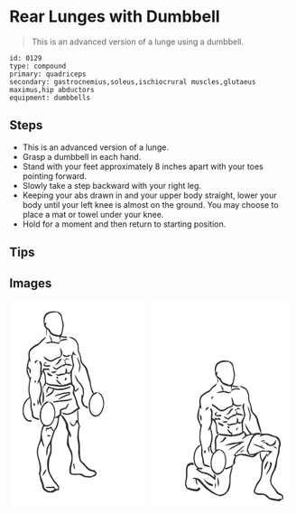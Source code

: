 # Rear Lunges with Dumbbell
> This is an advanced version of a lunge using a dumbbell.

``` 
id: 0129 
type: compound 
primary: quadriceps 
secondary: gastrocnemius,soleus,ischiocrural muscles,glutaeus maximus,hip abductors 
equipment: dumbbells 
``` 

## Steps

 - This is an advanced version of a lunge.
 - Grasp a dumbbell in each hand.
 - Stand with your feet approximately 8 inches apart with your toes pointing forward.
 - Slowly take a step backward with your right leg.
 - Keeping your abs drawn in and your upper body straight, lower your body until your left knee is almost on the ground. You may choose to place a mat or towel under your knee.
 - Hold for a moment and then return to starting position.

## Tips


## Images

<svg width="184pt" height="275pt" viewBox="0 0 184 275" xmlns="http://www.w3.org/2000/svg">
  <g fill="#FFF">
    <path d="M0 0h184v275H0V0m47.44 19.42c-3.13 3.88-2.12 9.03-1.52 13.55-.05 2.21 1.66 3.75 2.84 5.41-.14 3.61.05 7.23.73 10.79.01-3.61.31-7.21.09-10.82 2.71 1.83 3.43 5.17 5.54 7.47 3.32 2.15 7.23 3.26 11.17 3.35.44 1.47.96 2.92 1.53 4.35-.86 1.21-1.44 2.8-2.93 3.37-2.73-.72-5.44-1.48-8.26-1.79.46-3.47-2.01-6.16-3.85-8.79-.05.09-.16.28-.22.37 1.26 2.83 2.3 5.75 3.22 8.71-2.71.53-5.42 1-8.12 1.58 2.55 1.86 5.5.22 8.29.06 3.41-.36 6.57 1.39 9.97 1.22.45-1.03.91-2.05 1.37-3.08 3.29-1.08 6.65-2.01 10.14-2.09-2.64-3.24-6.48-.69-9.52.33.05-1.45.09-2.91.11-4.36 2.74.84 5.58 1.26 8.44 1.32l.06-1.54c-2.5-.14-5-.35-7.46-.81 1.79-4.08 2.19-8.56 2.99-12.89.73-4.19-1.63-8.04-1.93-12.15-.17-4.13-4.04-7.52-8.08-7.62-5.07-.47-11.19-.37-14.6 4.06m-8.89 38.4c-4.1 1.94-8.14 4.23-11.24 7.6-2.63 3.61-2.35 8.27-1.84 12.46-1.64 5.18-2.79 10.59-2.73 16.04-.06 5.28 5.05 9.56 3.51 14.97-1.54 6.66-1.57 13.69.39 20.27-8.17 4.12-10.24 14.59-8.63 22.88.99 5.11 5.19 11.01 11.11 9.55.12-.49.35-1.46.46-1.95-1.81.01-3.87.64-5.42-.63-3.61-2.76-5.42-7.5-5.18-11.98-.33-6.5 2.8-12.93 8.08-16.71 1.44 4.27.34 8.73.81 13.08 1.17 3.85 1.9 7.81 2.1 11.84 2.49 2.88 6.26 3.61 9.79 4.45-.25-.81-.51-1.61-.76-2.41-2.25-.78-4.99-.79-6.79-2.46-.54-4.07-1.43-8.06-2.73-11.96.41-5.39-.23-10.75-1.76-15.93-2.23-8.2-.43-16.64 1.33-24.73-.43.22-1.3.65-1.73.86-1.33-3.81-2.91-7.59-3.29-11.65.59.17 1.78.52 2.37.69-.11 2.21.13 4.44 1.09 6.45.4-1.68 1.08-3.35.99-5.11-.35-2.22-3.24-2.73-3.62-4.89.08-2.71.52-5.41 1.31-8.01l2 2.8c-.25-5-2.45-10.34-.32-15.19 2.71-4.14 7.35-6.37 11.5-8.75 3.1-3.49 6.95-6.36 9.58-10.25-4.54 1.37-7.08 5.62-10.38 8.67m39.93-8.64c3.97 2.25 9.18 3.6 10.9 8.35 2.51 3.88.1 8.8 2.39 12.7 1.57 3.02 2.35 6.37 2.37 9.78.22 5.23 5.8 7.7 7.12 12.52 1.88 5.96 3.73 11.96 5.39 17.99.31 4.63 2.12 8.9 3.28 13.34.43 0 1.29.01 1.72.02-5.21 5.59-7.31 13.64-5.83 21.1.65 3.64 2.18 7.63 5.63 9.44 2.78 1.47 6.27.63 8.43-1.55 4.69-4.58 6.36-11.52 5.83-17.9-.49-4.17-1.87-8.78-5.59-11.18-2.32-1.13-5.62-1.94-7.54.39-2.14-4.2-4.09-8.58-4.37-13.36-.31-5.68-2.97-10.82-3.87-16.39-.7-3.92-3.34-7-6.08-9.71-2.73-2.51-2.57-6.44-3.37-9.77-.44-2.78-1.96-5.2-2.67-7.89-.24-3.77.2-7.86-1.99-11.18-1.97-4.42-6.98-7.18-11.75-6.7M67.02 63.3c.58 3.85 2.3 7.64.73 11.52-3.71.96-7.1 2.61-10.26 4.75-4.81 2.05-8.34-2.56-11.96-4.84.56 3.77 4.39 5.85 7.62 7.11 4.93 1.42 7.99-3.6 12.38-4.52 2.39-.35 3.62-2.42 4.28-4.53 1.74-3.34-.77-6.92-2.79-9.49m15 11.56c.55 4.71 2.61 9.31 1.83 14.12-.76 2.73-2.53 5.02-3.89 7.48-.82-.03-2.48-.09-3.3-.11 0-.81.01-2.43.01-3.24-.66-1.04-1.31-2.08-1.94-3.14-.03 2.55.19 5.26-1.13 7.57-2.81.8-6.04-.18-8.49 1.9-1.3-.46-2.61-.9-3.92-1.32 1.29 1.22 2.48 3.72 4.65 2.72 3.45-1.01 7.28-.96 10.18-3.36l2.88 1.23 1.71-2.35c.19 4.43 1.13 8.79 1.19 13.22-5.97 2.64-12.74 4.67-19.26 3-4.63-.76-9.53-.18-13.62-2.98-.75-5.44-.28-11.19-3.33-16.06 2.62-.92 5.49-.49 8.21-.67-.76-.73-1.55-1.41-2.38-2.04-2.03.34-4.06.85-6.05-.08-.79 1.22-1.29 2.57-1.67 3.97l-.89.49c.03-3.1.45-6.19.24-9.29-.22-2.11-.98-4.87-3.73-4.25.61 2.41 2.38 4.63 1.88 7.23-.49 4.07-.1 8.18-.49 12.26-1.23 3.73-3.59 7.09-3.94 11.11.82-1.15 1.64-2.3 2.45-3.45 2.62 5.9 3.03 12.89.65 18.93-.97 2.69-.29 5.73-1.7 8.29-.18-1.19-.54-3.57-.72-4.75-.99 2.95-.36 6 .69 8.84.4-1.73.85-3.44 1.56-5.06.48 2.29 1.45 4.44 2.73 6.4.76-3.57-1.55-6.91-1.21-10.5.53-3.36 2.15-6.51 2.02-9.96.28-4.81-1.02-9.51-2.86-13.9 1.57-3.56 2.33-7.39 3.66-11.04l.39-.68c3.01 4.53 2.44 9.94 2.81 15.08-1.03 1.64-2.14 3.25-3.01 4.99-.34 7.7-.17 15.42-.41 23.13 3.16-5.32 2.65-11.91 1.1-17.65-.93-2.57.48-5.12 1.04-7.59l2.15.6-.12-2.96c2.56 1.29 5.02 3.17 8.01 3.16 4.35.09 8.59 1.3 12.93 1.26 4.26-.59 8.53-1.53 12.52-3.17 1.12 1.25 2.31 2.42 3.56 3.53.09 2.74-.66 5.38-1.03 8.06 1.65 4.54 4.17 8.81 4.75 13.68.16 2.21 1.34 4.09 2.51 5.91-4.38 1.72-7.16 6.12-11.9 7.1-3.41 1.2-6.81-.56-10.12-1.23 1.49 2.14 4.11 3.6 6.75 3.41 5.33-.23 10.36-2.76 14.08-6.52.06 4.71.41 9.41.5 14.12-.47-.21-1.41-.64-1.88-.86-.75 2.41-.79 6.05-3.68 6.93-2.57-.8-3.79-3.34-5.08-5.46.52 2.5 1.18 5.29 3.51 6.74 3.36.8 5.11-2.86 6.53-5.18.71 1.53 1.72 2.99 1.97 4.68-.06 2.96-1.39 5.76-1.28 8.74.12 3.37-1.13 6.73-.21 10.07 1.13 4.94 1.4 10.04 1.02 15.1-.41 4.42 1.01 8.7 2.04 12.93.93 1.54 2.5 2.55 3.73 3.83 2.8 2.51 4.56 6.05 7.77 8.13 2.92 2.3 7.67 1.23 9.5 5-1.88 1.06-3.64 2.34-5.62 3.2-2.67.14-5.33-.45-8.01-.34-2.68-1.7-5.55-3.53-8.89-3.06-3.23-.27-7.18 1.42-9.87-1-.87-4.93.7-9.94 1.67-14.76.21-6.01.88-12.7-2.93-17.82-2.3-5.96-2.82-12.75-1.41-19.02.35 1.54.72 3.07 1.11 4.61 3.33-3.1-.21-6.78-1.38-9.97-1.61-3.05-.37-6.78-2.19-9.73-2.33-3.79-3.95-8.4-8.18-10.52.11-1.92.18-3.84.25-5.76 2.02-.92 4.12-1.72 6.36-1.95 1.93-2.41 3.29-5.25 3.75-8.32-1.76 1.98-3.19 4.21-4.5 6.5-2.43.59-5.03 1.02-7.13 2.46-1.46 2.27.56 6.15-2.23 7.75-1.52 1.13-3.27 1.89-4.91 2.83 1.36-6.55.8-14.33-4.18-19.29-2.52-1.64-6.22-2.63-8.77-.52-5.22 4.27-7.23 11.34-7.41 17.85.59 4.27 1.33 9.23 4.97 12.05-3.38 5.69-3.31 12.46-4.13 18.82-1.75 5.23-3.93 10.43-4.53 15.97-.01 6.24 2.46 12.11 3.51 18.19.53 4.04.29 8.2-.7 12.15.65 2.26 1.47 4.51 1.57 6.89.16 3.13 2.41 5.67 2.75 8.78-.09 6.31 7.09 9.61 12.61 8.98 3.1.07 5.07-2.82 8.09-3.03 2.52-.19 2.13-3.06 1.75-4.83-1.3-2.25-2.7-4.49-4.61-6.29-2.72-2.54-3.99-6.13-5.98-9.19-3.79-6.17-3.03-13.8-2.19-20.67.34-3.45 2.45-6.42 2.87-9.85.29-4.38-.17-8.78.07-13.16.48-4.45 2.4-8.55 3.64-12.81.66-2.79 2.87-4.8 3.94-7.41 1.7-4.18 2.14-8.72 2.39-13.18.84-.78 1.69-1.56 2.53-2.34 1.93 5.09 6.83 9.07 6.47 14.88-.42 3.82 3.68 6.61 2.56 10.41-1.05 4.48-.93 9.09-1.38 13.63 1.91 5 5.26 9.5 5.93 14.93 1.57 8.04-4.55 15.62-1.97 23.63 2.8 2.32 6.58 2.38 9.96 1.63 4.45-1.27 7.55 3.43 11.82 3.36 2.8.11 5.78 1.03 8.38-.46 1.85-.97 4.55-1.23 5.32-3.48 1.56-2.28-1.5-3.95-2.63-5.65-5.45.31-9.32-3.7-12.44-7.61-1.66-2.39-5.23-3.35-5.71-6.47-2.41-9.17.31-18.93-2.59-28.03.08-4.68-.5-9.52 1.08-14.03 1.3-3.47-1.9-6.44-1.57-9.88.22-4.69-.19-9.37-.9-14 1.04-.49 2.09-.99 3.13-1.5-1.02-2.25-2.82-4.16-3.22-6.67-.86-6.13-4.93-11.39-4.89-17.71.59.74 1.18 1.5 1.76 2.26 1.73-1.71 4.11-3.05 4.74-5.58-1.96.84-3.68 2.13-4.95 3.86-.48-1.99-.57-4.04-.82-6.06-1.07-1.19-2.68-2.15-2.85-3.89-.97-4.54-.88-9.22-.75-13.85.05-3.47 2.55-6.32 2.86-9.74-.57-4.86-2.61-9.58-1.62-14.54 1.58.44 3.17.88 4.78 1.23-1-1.21-2.12-2.31-3.26-3.39-.19-.67-.58-2.03-.77-2.7-1 2.37-1.95 4.77-3.02 7.12m-11.25-2.68c.58 5.39 8.79 4.24 11.02.62-2.13.25-4.19.84-6.21 1.53-1.59-.74-3.18-1.5-4.81-2.15m19.03 3.19c.28 3.74 2.15 7.05 3.03 10.64.28 3.52-.86 7-.41 10.54 1.24-2.92 2.07-6.1 1.93-9.28-.64-4.23-2.36-8.25-4.55-11.9m-16.25 5c-.5-.26-1.5-.79-1.99-1.05.71.82 1.44 1.63 2.19 2.43.01 1.24.05 2.5-.08 3.74-3.05.65-5.75 2.09-8.34 3.77-1.06.62-1.95 1.85-3.3 1.76-1.66-.67-3.16-1.67-4.76-2.46.75 2.97 3.53 3.77 6.15 4.26 2-1.96 4.56-3.11 6.86-4.66.67-.05 2-.13 2.67-.17.38-.4 1.15-1.18 1.53-1.58 3.05.47 6.11.93 9.16 1.35-2.01-2.54-5.21-2.99-8.26-2.72-.42-1.45-.88-2.88-1.36-4.31.54-.52 1.6-1.57 2.13-2.09 1.3.45 2.62.87 3.94 1.25-1.15-.86-2.18-1.96-3.56-2.44-1.73-.11-2.19 1.79-2.98 2.92m-10.12 3.51c-1.15.85-1.97 2.03-2.64 3.28 1.68-.93 3.29-1.99 4.87-3.09 1.05-2.15 2.77-3.85 4.19-5.74-3.5-.63-4.68 3.38-6.42 5.55m-29.71-2.59c.01 1.16.02 2.31.02 3.47 1.58-1.6 3.22-3.15 4.72-4.83-1.59.4-3.17.88-4.74 1.36m11.54 5.98c2.82 1.91 6.09 1.99 9.24.87-1.72-3.75-7.62 1.52-8.04-3.6.68-.17 2.05-.49 2.73-.65l-1.39-1.55c-1.47 1.3-2.53 2.91-2.54 4.93m13.83 8.05c-.92-.05-2.76-.15-3.68-.19 1.47 3.39 6.5 2.75 7.04-.93-1.13.36-2.24.73-3.36 1.12m-8.63 1.12c-1.38 3.51 4.51 5.97 7.25 4.24-2.44-1.37-4.78-2.92-7.25-4.24m36.01 2.39c.75 2.99 1.7 5.96 3.11 8.7 2.21 2.82 4.93 5.31 6.52 8.58 1.37 3.31 1.81 6.99 1.22 10.52-.4-.06-1.2-.18-1.59-.24.05 3.68-1.05 7.52.81 10.97.53 2.71 2.25 4.67 4.98 5.31.5.72 1.01 1.43 1.52 2.15.48-.95.97-1.91 1.46-2.86-1.47-.63-3.03-1.1-4.43-1.89-1.1-2.27-2.38-4.56-2.83-7.06.35-3.74 2.36-7.2 1.86-11.03.09-4.79-2.36-9.1-5.6-12.45-3.27-2.92-4.15-7.46-7.03-10.7m-23.92 3.11c-.76 1.18.93 3.14 2.18 2.47.63-1.15-.91-3.32-2.18-2.47m13.03 1.4c-1.57.09-3.13 2.93-1.48 3.8 1.22-.29 3.2-3.17 1.48-3.8m-13.56 1.51c.52 3.71 3.33 7.72 7.49 7.4-2.58-2.38-5-4.93-7.49-7.4m-28.49 2.25c-.79.87.12 3.07 1.41 2.51.89-.88-.15-2.99-1.41-2.51M66.01 118c-5.07.46-9.74-1.74-14.51-3.06-1.34 2.92-3.69 6.29-1.74 9.48.45-2.71 1.33-5.31 2.82-7.63 1.83.66 3.67 1.32 5.49 2.03-1.69 5.06-7.21 6.32-10.36 10.05 4.96-1.26 10.61-4.14 11.67-9.67 7.06 1.83 14.51.3 21.08-2.55.19-.59.58-1.76.78-2.35-4.77 2.18-9.93 3.87-15.23 3.7m1.99 6.23c-3.01.82-6.36 1.41-8.36 4.07 6.82-1.39 13.39-4.35 20.46-4.28l-.05.37c-5.53 2.14-11.94 3.85-15.81 8.64 5.4-2.57 10.83-5.07 16.37-7.34.06-1.18.11-2.37.17-3.55-4.3.44-8.59 1.03-12.78 2.09m-9.79 10.44c-.03.34-.08 1.04-.1 1.38 4.38.31 8.62-1.1 12.99-1.07 4.46-.5 9.7-.26 12.84-4.07-8.39 2.36-17.14 2.63-25.73 3.76m-23.96 4.25c-.34-.46-1.02-1.39-1.36-1.85-3.39.77.81 6.08 1.36 1.85m-23.02 30.35c.61.48.61.48 0 0m73.88 47.97c-.47 2.99-.15 6.08 2.24 8.18-.5-2.64-1.24-5.27-1.04-7.98l-1.2-.2z"/>
    <path d="M50.97 19.11c3.74-2.7 8.52-2.71 12.92-2.46 1.88 1.9 4.44 3.58 4.85 6.45.8 4.94 2.7 9.92 1.32 14.96-.78 3.26-.41 8.93-5.03 8.95-4.04-.92-9.24-1.79-10.83-6.24-.93-2.98-4.41-3.52-6.15-5.84.28-1.69.83-3.31 1.25-4.96l-2.47.88c-.28-4.18.3-9.26 4.14-11.74zM110.24 128.39c1.59-2.58 4.53-3.71 7.03-5.19 9.4 5.67 9.18 19.82 2.48 27.48-1.88 2.43-5.46 3.33-8.16 1.75-2.61-1.64-3.62-4.8-4.36-7.62-.81-5.57-.35-11.7 3.01-16.42zM45.2 141.1c1.66-2.66 4.62-3.98 7.2-5.56 7.96 4.74 8.77 15.47 5.68 23.38-1.4 3.82-4.57 7.98-9.12 7.49-4.07-.69-5.96-4.96-6.74-8.56-.75-5.68-.38-11.9 2.98-16.75z"/>
    <path d="M60.22 156.63c1.44.08 2.89.14 4.34.15-.6 6.03-2.18 12-5.73 17-1.24-1.85-2.29-3.82-3.23-5.84-.88.65-1.75 1.3-2.62 1.96l-4.26.09c-.16 1.87-.3 3.73-.21 5.61.48-1.15.95-2.29 1.39-3.45 1.98-.44 3.95-.91 5.9-1.45.2.7.6 2.1.8 2.81.47.16 1.4.5 1.86.67-2.28 6.36-3.55 13.17-7.15 18.97-2.6 4.32-2.74 9.52-2.12 14.39 1.41-2.28 1.5-4.99 1.67-7.58.18-2.94 1.77-5.51 2.97-8.12.36 4.65 1.04 9.62-1.14 13.97-3.06 6.02-3.24 13.15-1.93 19.67 1.14 5.72 4.64 10.47 7.46 15.45 2.45 3.03 5.34 5.79 6.97 9.4-1.86 1.92-4.23.79-5.26-1.27-.87-2.04-3.27-.97-4.91-1-2.53.44-5.44-.53-7.55 1.34 3.48.72 7.03.85 10.54.28.54.38 1.61 1.16 2.14 1.54-2.06 1.34-4.31 3.45-6.99 2.61-2.83-.5-5.18-2.25-6.93-4.45-.29-6.15-3.86-11.47-5.04-17.43.21-2.65 1.08-5.24.94-7.92.18-7.93-4.52-15.07-4.13-23.02.23-4.96 2.08-9.71 4.37-14.06 1.32 2.92 1.53 6.65 4.25 8.74-1.23-5.57-3.26-11.01-3.61-16.74.18-3.37 1.24-6.64 2.47-9.76 1.33-2.28 4.37-.44 6.44-1.16 4.73-1.78 7.1-6.81 8.3-11.4m-9.7 22.66c-1.2 3.17 3.18 2.16 4.81 1.47-1.55-.65-3.14-1.25-4.81-1.47m-6.76 54.77c2.93-2.15 4.27-5.59 5.65-8.81-3.5 1.44-4.68 5.49-5.65 8.81z"/>
  </g>
  <g fill="#333">
    <path d="M47.44 19.42c3.41-4.43 9.53-4.53 14.6-4.06 4.04.1 7.91 3.49 8.08 7.62.3 4.11 2.66 7.96 1.93 12.15-.8 4.33-1.2 8.81-2.99 12.89 2.46.46 4.96.67 7.46.81l-.06 1.54c-2.86-.06-5.7-.48-8.44-1.32-.02 1.45-.06 2.91-.11 4.36 3.04-1.02 6.88-3.57 9.52-.33-3.49.08-6.85 1.01-10.14 2.09-.46 1.03-.92 2.05-1.37 3.08-3.4.17-6.56-1.58-9.97-1.22-2.79.16-5.74 1.8-8.29-.06 2.7-.58 5.41-1.05 8.12-1.58-.92-2.96-1.96-5.88-3.22-8.71.06-.09.17-.28.22-.37 1.84 2.63 4.31 5.32 3.85 8.79 2.82.31 5.53 1.07 8.26 1.79 1.49-.57 2.07-2.16 2.93-3.37-.57-1.43-1.09-2.88-1.53-4.35-3.94-.09-7.85-1.2-11.17-3.35-2.11-2.3-2.83-5.64-5.54-7.47.22 3.61-.08 7.21-.09 10.82-.68-3.56-.87-7.18-.73-10.79-1.18-1.66-2.89-3.2-2.84-5.41-.6-4.52-1.61-9.67 1.52-13.55m3.53-.31c-3.84 2.48-4.42 7.56-4.14 11.74l2.47-.88c-.42 1.65-.97 3.27-1.25 4.96 1.74 2.32 5.22 2.86 6.15 5.84 1.59 4.45 6.79 5.32 10.83 6.24 4.62-.02 4.25-5.69 5.03-8.95 1.38-5.04-.52-10.02-1.32-14.96-.41-2.87-2.97-4.55-4.85-6.45-4.4-.25-9.18-.24-12.92 2.46z"/>
    <path d="M38.55 57.82c3.3-3.05 5.84-7.3 10.38-8.67-2.63 3.89-6.48 6.76-9.58 10.25-4.15 2.38-8.79 4.61-11.5 8.75-2.13 4.85.07 10.19.32 15.19l-2-2.8c-.79 2.6-1.23 5.3-1.31 8.01.38 2.16 3.27 2.67 3.62 4.89.09 1.76-.59 3.43-.99 5.11-.96-2.01-1.2-4.24-1.09-6.45-.59-.17-1.78-.52-2.37-.69.38 4.06 1.96 7.84 3.29 11.65.43-.21 1.3-.64 1.73-.86-1.76 8.09-3.56 16.53-1.33 24.73 1.53 5.18 2.17 10.54 1.76 15.93 1.3 3.9 2.19 7.89 2.73 11.96 1.8 1.67 4.54 1.68 6.79 2.46.25.8.51 1.6.76 2.41-3.53-.84-7.3-1.57-9.79-4.45-.2-4.03-.93-7.99-2.1-11.84-.47-4.35.63-8.81-.81-13.08-5.28 3.78-8.41 10.21-8.08 16.71-.24 4.48 1.57 9.22 5.18 11.98 1.55 1.27 3.61.64 5.42.63-.11.49-.34 1.46-.46 1.95-5.92 1.46-10.12-4.44-11.11-9.55-1.61-8.29.46-18.76 8.63-22.88-1.96-6.58-1.93-13.61-.39-20.27 1.54-5.41-3.57-9.69-3.51-14.97-.06-5.45 1.09-10.86 2.73-16.04-.51-4.19-.79-8.85 1.84-12.46 3.1-3.37 7.14-5.66 11.24-7.6zM78.48 49.18c4.77-.48 9.78 2.28 11.75 6.7 2.19 3.32 1.75 7.41 1.99 11.18.71 2.69 2.23 5.11 2.67 7.89.8 3.33.64 7.26 3.37 9.77 2.74 2.71 5.38 5.79 6.08 9.71.9 5.57 3.56 10.71 3.87 16.39.28 4.78 2.23 9.16 4.37 13.36 1.92-2.33 5.22-1.52 7.54-.39 3.72 2.4 5.1 7.01 5.59 11.18.53 6.38-1.14 13.32-5.83 17.9-2.16 2.18-5.65 3.02-8.43 1.55-3.45-1.81-4.98-5.8-5.63-9.44-1.48-7.46.62-15.51 5.83-21.1-.43-.01-1.29-.02-1.72-.02-1.16-4.44-2.97-8.71-3.28-13.34-1.66-6.03-3.51-12.03-5.39-17.99-1.32-4.82-6.9-7.29-7.12-12.52-.02-3.41-.8-6.76-2.37-9.78-2.29-3.9.12-8.82-2.39-12.7-1.72-4.75-6.93-6.1-10.9-8.35m31.76 79.21c-3.36 4.72-3.82 10.85-3.01 16.42.74 2.82 1.75 5.98 4.36 7.62 2.7 1.58 6.28.68 8.16-1.75 6.7-7.66 6.92-21.81-2.48-27.48-2.5 1.48-5.44 2.61-7.03 5.19z"/>
    <path d="M67.02 63.3c2.02 2.57 4.53 6.15 2.79 9.49-.66 2.11-1.89 4.18-4.28 4.53-4.39.92-7.45 5.94-12.38 4.52-3.23-1.26-7.06-3.34-7.62-7.11 3.62 2.28 7.15 6.89 11.96 4.84 3.16-2.14 6.55-3.79 10.26-4.75 1.57-3.88-.15-7.67-.73-11.52z"/>
    <path d="M82.02 74.86c1.07-2.35 2.02-4.75 3.02-7.12.19.67.58 2.03.77 2.7 1.14 1.08 2.26 2.18 3.26 3.39-1.61-.35-3.2-.79-4.78-1.23-.99 4.96 1.05 9.68 1.62 14.54-.31 3.42-2.81 6.27-2.86 9.74-.13 4.63-.22 9.31.75 13.85.17 1.74 1.78 2.7 2.85 3.89.25 2.02.34 4.07.82 6.06 1.27-1.73 2.99-3.02 4.95-3.86-.63 2.53-3.01 3.87-4.74 5.58-.58-.76-1.17-1.52-1.76-2.26-.04 6.32 4.03 11.58 4.89 17.71.4 2.51 2.2 4.42 3.22 6.67-1.04.51-2.09 1.01-3.13 1.5.71 4.63 1.12 9.31.9 14-.33 3.44 2.87 6.41 1.57 9.88-1.58 4.51-1 9.35-1.08 14.03 2.9 9.1.18 18.86 2.59 28.03.48 3.12 4.05 4.08 5.71 6.47 3.12 3.91 6.99 7.92 12.44 7.61 1.13 1.7 4.19 3.37 2.63 5.65-.77 2.25-3.47 2.51-5.32 3.48-2.6 1.49-5.58.57-8.38.46-4.27.07-7.37-4.63-11.82-3.36-3.38.75-7.16.69-9.96-1.63-2.58-8.01 3.54-15.59 1.97-23.63-.67-5.43-4.02-9.93-5.93-14.93.45-4.54.33-9.15 1.38-13.63 1.12-3.8-2.98-6.59-2.56-10.41.36-5.81-4.54-9.79-6.47-14.88-.84.78-1.69 1.56-2.53 2.34-.25 4.46-.69 9-2.39 13.18-1.07 2.61-3.28 4.62-3.94 7.41-1.24 4.26-3.16 8.36-3.64 12.81-.24 4.38.22 8.78-.07 13.16-.42 3.43-2.53 6.4-2.87 9.85-.84 6.87-1.6 14.5 2.19 20.67 1.99 3.06 3.26 6.65 5.98 9.19 1.91 1.8 3.31 4.04 4.61 6.29.38 1.77.77 4.64-1.75 4.83-3.02.21-4.99 3.1-8.09 3.03-5.52.63-12.7-2.67-12.61-8.98-.34-3.11-2.59-5.65-2.75-8.78-.1-2.38-.92-4.63-1.57-6.89.99-3.95 1.23-8.11.7-12.15-1.05-6.08-3.52-11.95-3.51-18.19.6-5.54 2.78-10.74 4.53-15.97.82-6.36.75-13.13 4.13-18.82-3.64-2.82-4.38-7.78-4.97-12.05.18-6.51 2.19-13.58 7.41-17.85 2.55-2.11 6.25-1.12 8.77.52 4.98 4.96 5.54 12.74 4.18 19.29 1.64-.94 3.39-1.7 4.91-2.83 2.79-1.6.77-5.48 2.23-7.75 2.1-1.44 4.7-1.87 7.13-2.46 1.31-2.29 2.74-4.52 4.5-6.5-.46 3.07-1.82 5.91-3.75 8.32-2.24.23-4.34 1.03-6.36 1.95-.07 1.92-.14 3.84-.25 5.76 4.23 2.12 5.85 6.73 8.18 10.52 1.82 2.95.58 6.68 2.19 9.73 1.17 3.19 4.71 6.87 1.38 9.97-.39-1.54-.76-3.07-1.11-4.61-1.41 6.27-.89 13.06 1.41 19.02 3.81 5.12 3.14 11.81 2.93 17.82-.97 4.82-2.54 9.83-1.67 14.76 2.69 2.42 6.64.73 9.87 1 3.34-.47 6.21 1.36 8.89 3.06 2.68-.11 5.34.48 8.01.34 1.98-.86 3.74-2.14 5.62-3.2-1.83-3.77-6.58-2.7-9.5-5-3.21-2.08-4.97-5.62-7.77-8.13-1.23-1.28-2.8-2.29-3.73-3.83-1.03-4.23-2.45-8.51-2.04-12.93.38-5.06.11-10.16-1.02-15.1-.92-3.34.33-6.7.21-10.07-.11-2.98 1.22-5.78 1.28-8.74-.25-1.69-1.26-3.15-1.97-4.68-1.42 2.32-3.17 5.98-6.53 5.18-2.33-1.45-2.99-4.24-3.51-6.74 1.29 2.12 2.51 4.66 5.08 5.46 2.89-.88 2.93-4.52 3.68-6.93.47.22 1.41.65 1.88.86-.09-4.71-.44-9.41-.5-14.12-3.72 3.76-8.75 6.29-14.08 6.52-2.64.19-5.26-1.27-6.75-3.41 3.31.67 6.71 2.43 10.12 1.23 4.74-.98 7.52-5.38 11.9-7.1-1.17-1.82-2.35-3.7-2.51-5.91-.58-4.87-3.1-9.14-4.75-13.68.37-2.68 1.12-5.32 1.03-8.06a43.913 43.913 0 0 1-3.56-3.53c-3.99 1.64-8.26 2.58-12.52 3.17-4.34.04-8.58-1.17-12.93-1.26-2.99.01-5.45-1.87-8.01-3.16l.12 2.96-2.15-.6c-.56 2.47-1.97 5.02-1.04 7.59 1.55 5.74 2.06 12.33-1.1 17.65.24-7.71.07-15.43.41-23.13.87-1.74 1.98-3.35 3.01-4.99-.37-5.14.2-10.55-2.81-15.08l-.39.68c-1.33 3.65-2.09 7.48-3.66 11.04 1.84 4.39 3.14 9.09 2.86 13.9.13 3.45-1.49 6.6-2.02 9.96-.34 3.59 1.97 6.93 1.21 10.5-1.28-1.96-2.25-4.11-2.73-6.4-.71 1.62-1.16 3.33-1.56 5.06-1.05-2.84-1.68-5.89-.69-8.84.18 1.18.54 3.56.72 4.75 1.41-2.56.73-5.6 1.7-8.29 2.38-6.04 1.97-13.03-.65-18.93-.81 1.15-1.63 2.3-2.45 3.45.35-4.02 2.71-7.38 3.94-11.11.39-4.08 0-8.19.49-12.26.5-2.6-1.27-4.82-1.88-7.23 2.75-.62 3.51 2.14 3.73 4.25.21 3.1-.21 6.19-.24 9.29l.89-.49c.38-1.4.88-2.75 1.67-3.97 1.99.93 4.02.42 6.05.08.83.63 1.62 1.31 2.38 2.04-2.72.18-5.59-.25-8.21.67 3.05 4.87 2.58 10.62 3.33 16.06 4.09 2.8 8.99 2.22 13.62 2.98 6.52 1.67 13.29-.36 19.26-3-.06-4.43-1-8.79-1.19-13.22l-1.71 2.35-2.88-1.23c-2.9 2.4-6.73 2.35-10.18 3.36-2.17 1-3.36-1.5-4.65-2.72 1.31.42 2.62.86 3.92 1.32 2.45-2.08 5.68-1.1 8.49-1.9 1.32-2.31 1.1-5.02 1.13-7.57.63 1.06 1.28 2.1 1.94 3.14 0 .81-.01 2.43-.01 3.24.82.02 2.48.08 3.3.11 1.36-2.46 3.13-4.75 3.89-7.48.78-4.81-1.28-9.41-1.83-14.12M45.2 141.1c-3.36 4.85-3.73 11.07-2.98 16.75.78 3.6 2.67 7.87 6.74 8.56 4.55.49 7.72-3.67 9.12-7.49 3.09-7.91 2.28-18.64-5.68-23.38-2.58 1.58-5.54 2.9-7.2 5.56m15.02 15.53c-1.2 4.59-3.57 9.62-8.3 11.4-2.07.72-5.11-1.12-6.44 1.16-1.23 3.12-2.29 6.39-2.47 9.76.35 5.73 2.38 11.17 3.61 16.74-2.72-2.09-2.93-5.82-4.25-8.74-2.29 4.35-4.14 9.1-4.37 14.06-.39 7.95 4.31 15.09 4.13 23.02.14 2.68-.73 5.27-.94 7.92 1.18 5.96 4.75 11.28 5.04 17.43 1.75 2.2 4.1 3.95 6.93 4.45 2.68.84 4.93-1.27 6.99-2.61-.53-.38-1.6-1.16-2.14-1.54-3.51.57-7.06.44-10.54-.28 2.11-1.87 5.02-.9 7.55-1.34 1.64.03 4.04-1.04 4.91 1 1.03 2.06 3.4 3.19 5.26 1.27-1.63-3.61-4.52-6.37-6.97-9.4-2.82-4.98-6.32-9.73-7.46-15.45-1.31-6.52-1.13-13.65 1.93-19.67 2.18-4.35 1.5-9.32 1.14-13.97-1.2 2.61-2.79 5.18-2.97 8.12-.17 2.59-.26 5.3-1.67 7.58-.62-4.87-.48-10.07 2.12-14.39 3.6-5.8 4.87-12.61 7.15-18.97-.46-.17-1.39-.51-1.86-.67-.2-.71-.6-2.11-.8-2.81-1.95.54-3.92 1.01-5.9 1.45-.44 1.16-.91 2.3-1.39 3.45-.09-1.88.05-3.74.21-5.61l4.26-.09c.87-.66 1.74-1.31 2.62-1.96.94 2.02 1.99 3.99 3.23 5.84 3.55-5 5.13-10.97 5.73-17-1.45-.01-2.9-.07-4.34-.15z"/>
    <path d="M70.77 72.18c1.63.65 3.22 1.41 4.81 2.15 2.02-.69 4.08-1.28 6.21-1.53-2.23 3.62-10.44 4.77-11.02-.62zM89.8 75.37c2.19 3.65 3.91 7.67 4.55 11.9.14 3.18-.69 6.36-1.93 9.28-.45-3.54.69-7.02.41-10.54-.88-3.59-2.75-6.9-3.03-10.64zM73.55 80.37c.79-1.13 1.25-3.03 2.98-2.92 1.38.48 2.41 1.58 3.56 2.44-1.32-.38-2.64-.8-3.94-1.25-.53.52-1.59 1.57-2.13 2.09.48 1.43.94 2.86 1.36 4.31 3.05-.27 6.25.18 8.26 2.72-3.05-.42-6.11-.88-9.16-1.35-.38.4-1.15 1.18-1.53 1.58-.67.04-2 .12-2.67.17-2.3 1.55-4.86 2.7-6.86 4.66-2.62-.49-5.4-1.29-6.15-4.26 1.6.79 3.1 1.79 4.76 2.46 1.35.09 2.24-1.14 3.3-1.76 2.59-1.68 5.29-3.12 8.34-3.77.13-1.24.09-2.5.08-3.74-.75-.8-1.48-1.61-2.19-2.43.49.26 1.49.79 1.99 1.05z"/>
    <path d="M63.43 83.88c1.74-2.17 2.92-6.18 6.42-5.55-1.42 1.89-3.14 3.59-4.19 5.74-1.58 1.1-3.19 2.16-4.87 3.09.67-1.25 1.49-2.43 2.64-3.28zM33.72 81.29c1.57-.48 3.15-.96 4.74-1.36-1.5 1.68-3.14 3.23-4.72 4.83 0-1.16-.01-2.31-.02-3.47zM45.26 87.27c.01-2.02 1.07-3.63 2.54-4.93l1.39 1.55c-.68.16-2.05.48-2.73.65.42 5.12 6.32-.15 8.04 3.6-3.15 1.12-6.42 1.04-9.24-.87zM59.09 95.32c1.12-.39 2.23-.76 3.36-1.12-.54 3.68-5.57 4.32-7.04.93.92.04 2.76.14 3.68.19zM50.46 96.44c2.47 1.32 4.81 2.87 7.25 4.24-2.74 1.73-8.63-.73-7.25-4.24zM86.47 98.83c2.88 3.24 3.76 7.78 7.03 10.7 3.24 3.35 5.69 7.66 5.6 12.45.5 3.83-1.51 7.29-1.86 11.03.45 2.5 1.73 4.79 2.83 7.06 1.4.79 2.96 1.26 4.43 1.89-.49.95-.98 1.91-1.46 2.86-.51-.72-1.02-1.43-1.52-2.15-2.73-.64-4.45-2.6-4.98-5.31-1.86-3.45-.76-7.29-.81-10.97.39.06 1.19.18 1.59.24.59-3.53.15-7.21-1.22-10.52-1.59-3.27-4.31-5.76-6.52-8.58-1.41-2.74-2.36-5.71-3.11-8.7zM62.55 101.94c1.27-.85 2.81 1.32 2.18 2.47-1.25.67-2.94-1.29-2.18-2.47zM75.58 103.34c1.72.63-.26 3.51-1.48 3.8-1.65-.87-.09-3.71 1.48-3.8zM62.02 104.85c2.49 2.47 4.91 5.02 7.49 7.4-4.16.32-6.97-3.69-7.49-7.4zM33.53 107.1c1.26-.48 2.3 1.63 1.41 2.51-1.29.56-2.2-1.64-1.41-2.51zM66.01 118c5.3.17 10.46-1.52 15.23-3.7-.2.59-.59 1.76-.78 2.35-6.57 2.85-14.02 4.38-21.08 2.55-1.06 5.53-6.71 8.41-11.67 9.67 3.15-3.73 8.67-4.99 10.36-10.05-1.82-.71-3.66-1.37-5.49-2.03-1.49 2.32-2.37 4.92-2.82 7.63-1.95-3.19.4-6.56 1.74-9.48 4.77 1.32 9.44 3.52 14.51 3.06zM68 124.23c4.19-1.06 8.48-1.65 12.78-2.09-.06 1.18-.11 2.37-.17 3.55-5.54 2.27-10.97 4.77-16.37 7.34 3.87-4.79 10.28-6.5 15.81-8.64l.05-.37c-7.07-.07-13.64 2.89-20.46 4.28 2-2.66 5.35-3.25 8.36-4.07zM58.21 134.67c8.59-1.13 17.34-1.4 25.73-3.76-3.14 3.81-8.38 3.57-12.84 4.07-4.37-.03-8.61 1.38-12.99 1.07.02-.34.07-1.04.1-1.38zM34.25 138.92c-.55 4.23-4.75-1.08-1.36-1.85.34.46 1.02 1.39 1.36 1.85zM11.23 169.27c.61.48.61.48 0 0zM50.52 179.29c1.67.22 3.26.82 4.81 1.47-1.63.69-6.01 1.7-4.81-1.47zM85.11 217.24l1.2.2c-.2 2.71.54 5.34 1.04 7.98-2.39-2.1-2.71-5.19-2.24-8.18zM43.76 234.06c.97-3.32 2.15-7.37 5.65-8.81-1.38 3.22-2.72 6.66-5.65 8.81z"/>
  </g>
</svg>

<svg width="184pt" height="275pt" viewBox="0 0 184 275" xmlns="http://www.w3.org/2000/svg">
  <g fill="#FFF">
    <path d="M0 0h184v275H0V0m87.53 86.38c-2.28 3.9-.92 8.52-.52 12.71.11 2 1.92 3.27 2.71 5 .15 2.08.05 4.18.11 6.27 1.87-1.7.43-4.32.54-6.43 1.39 1.17 2.53 2.58 3.4 4.16 2.51 4.94 8.49 6.89 13.72 6.69.32 2.12.77 4.22 1.16 6.32-1.16.54-2.33 1.08-3.49 1.62-2.47-1.23-5.2-1.7-7.93-1.91.15-.61.47-1.83.62-2.44-1.23-2.45-2.9-4.61-4.92-6.45 1.56 2.84 2.89 5.81 3.89 8.9-2.67.83-5.43 1.34-8.14 1.99 3.56 2.17 7.56-1.06 11.36.19 2.26.16 5.19 2.29 6.99.06 2.8-3.98 8.19-4.85 12.63-3.49-.12-.45-.36-1.33-.48-1.77-3.6-1.24-7.24-.25-10.6 1.23.14-1.06.43-3.19.57-4.26 3.03 1.19 6.3 1.72 9.47.71-2.72-1.24-5.76-1.27-8.64-1.89 1.88-3.92 2.29-8.3 2.92-12.54.78-4.49-1.48-8.66-1.86-13.06-.34-3.99-4.19-6.9-8.03-7.15-5.54-1.26-12.6.16-15.48 5.54m-8.43 33.64c-4.04 2.02-8.4 3.99-11.37 7.57-2.49 3.67-2.04 8.22-1.83 12.42-1.29 5.24-3.06 10.48-2.98 15.97-.15 5.36 5.27 9.49 3.87 15.03-1.48 7.03-1.56 14.44.47 21.38-7.51 3.1-9.57 12.32-9.26 19.64.47 4.07 1.32 9.23 5.31 11.27-.78.48-1.57.94-2.36 1.4 2.85 2.68 6.09 5.24 10.06 5.86 6.23.95 11.79 4.58 15.94 9.22-.23-2.83 2.05-7.47-1.88-8.54.24 1.5.51 3 .81 4.5-4.13-3.1-8.52-6.55-13.89-6.88-3.06-.15-5.7-1.88-7.8-4 2.23.28 5.11.95 6.35-1.51-2.65-.23-5.9.23-7.68-2.24-4.47-5.47-4.03-13.52-1.74-19.83 1.09-3.56 4.28-5.64 6.8-8.11 1.18 5.29-.88 10.84 1.19 15.95 1.55 3.91-.15 9 3.79 11.77 2.52.47 5 1.09 7.53 1.52-1.03-3.77-5.86-2.33-8.1-4.72-.09-5.7-2.97-10.97-2.27-16.71.28-6.21-2.73-11.96-2.92-18.13-.47-6.38 1.52-12.53 2.45-18.77l-1.76 1.84c-.81-2.98-2.19-5.79-2.8-8.82-.51-4.64.87-9.2 1.22-13.8l.75.18c.41.47 1.25 1.41 1.67 1.89-.28-3.78-1.3-7.49-1.32-11.27.41-5.69 5.74-9.24 10.55-11.21 2.64-.92 3.6-3.8 5.57-5.54 1.94-2.06 5.17-3.17 5.68-6.27-4.05 2.12-7.32 5.31-10.05 8.94m39.55-5.72c2.47 2.12 5.78 2.82 8.42 4.66 2.42 3.11 4.03 7 3.63 11.01-.53 4.95 3.38 9.04 3.15 13.99-.34 3.82 2.44 6.78 4.76 9.45 2.18 2.4 3.05 5.63 3.74 8.72.84 3.69 2.3 7.19 3.42 10.8.41 1.67 1.43 3.1 2.7 4.24-.15-3.9-1.64-7.53-2.7-11.23-1.12-3.7-1.7-7.6-3.58-11.03-1.43-2.78-4.36-4.41-5.75-7.21-1.05-2.91-.96-6.11-2.11-8.99-.8-2.54-2.36-4.94-2.21-7.69.04-3.46-.06-7.1-1.98-10.11-1.83-4.47-6.95-6.52-11.49-6.61m-36.17 14.22c-.47 1.24-1.01 2.54-.59 3.88.98-1.28 1.95-2.57 2.91-3.88h-2.32m25.58.46c.23 3.9 2.85 7.84.43 11.56-2.42 1.36-5.53 1.25-7.48 3.42-2.47 2.45-6.98 2.99-9.54.4-2.73-2.56-5.79-4.7-9.15-6.33.19.84.38 1.68.58 2.53 4.41 1.38 6.73 6 11.15 7.34 2.7.5 5.63-.32 7.61-2.24 2.43-2.39 6.12-2.53 8.73-4.68l-1.01-1.25c1.04.08 2.08.17 3.12.29 2.88 2.69 7.68 1.53 10.28-.98-2.27.11-4.47.73-6.73.93-1.63-.54-3.06-1.53-4.58-2.3.01-3.22-1.33-6.28-3.41-8.69m15.03 11.05c-.73 4.48 2.33 8.49 1.94 12.96.08 3.59-2.77 6.29-3.88 9.55l-3.54-.32c.02-.78.08-2.34.11-3.11-.72-1.03-1.43-2.05-2.11-3.1.12 2.58.39 5.32-1.07 7.61-2.82.58-5.94-.17-8.35 1.79-1.42-.42-2.82-.85-4.25-1.21 1.27 1.32 2.75 3.51 4.88 2.67 3.4-1.18 7.3-.93 10.18-3.39.91.38 1.82.77 2.73 1.16.55-.43 1.67-1.28 2.22-1.71-.3 4.31.4 8.57.83 12.84-4.11 2.3-8.82 2.78-13.29 4l.48-2.44c-2.91-1.48-4.54-4.42-7.07-6.36.22 3.32 2.77 6.53 6.01 7.32-1.22.41-2.41 1.41-3.78.83-4.07-.95-8.33-.41-12.33-1.69-.43.61-.85 1.23-1.27 1.86 5.38 1.48 11.01 1.52 16.5 2.35 5.96-.57 12.65-1.14 17.2-5.5.35 1.53.76 3.06 1.21 4.57-1.68 1.35-3.28 2.82-4.53 4.6 1.75-.54 3.22-1.62 4.63-2.74 3.29-2.57 7.58-2.89 11.53-3.64-1.71 1.94-3.43 3.97-4.26 6.47-1.38 4.28-3.99 8.12-4.79 12.59-.6 3.27 1.64 6.12 3.74 8.35 1.9-.18 3.82-.23 5.73-.09-3.04 2.34-6.38-.31-9.5-.98-4.64-.58-9.66-2.03-13.69 1.22-.68-.46-1.35-.92-2.01-1.38 4.71-3.33 8.65-7.58 13-11.34-3.54.89-5.87 3.83-8.68 5.92-2.51 1.8-4.23 4.4-6.28 6.66.74.52 1.51.99 2.26 1.5-2.48 2.82-2.87 6.6-2.85 10.2-3.1 2.89-6.92 4.93-11.19 5.33 2.72-6.41 2.71-14.13-.51-20.36-1.32-2.77-4.27-4.18-7.18-4.59-1.27-.02-3.86 1.59-3.79-.64.76-4.23-.33-8.5.18-12.72 1.2-2.43 2.8-4.66 3.67-7.26-3.17 1.53-5.2 4.78-5.74 8.19-.48 4.32.8 8.67.02 13.01 1.91 1.5-.85 3.03-1.35 4.47-3.43-3.05-3.92-8.27-2.75-12.47 1.96-5.82 1.62-12.27-.26-18.06-2.06-4.53 1.63-8.9 1.55-13.51 1.31 1.5 2.6 3.05 3.4 4.9 2.46 4.38-.2 9.83 2.7 14.11.88-.41 1.77-.82 2.66-1.22-.58-.59-1.74-1.78-2.32-2.38-.81-5.12-.13-10.63-3.29-15.15 2.37-1.38 5.24-.48 7.82-.38-.81-1.07-1.63-2.12-2.46-3.16-.48.42-1.45 1.27-1.94 1.69l-3.95-1.4c.13.59.4 1.77.53 2.36l-3.56-1.68c-.03-3.89 1.29-8.1-.58-11.76-.41-.98-1.16-1.39-2.24-1.21-.58 2.35 2.14 4.31 1.38 6.77-.59 3.34-.44 6.72-.31 10.1.21 4.8-3.24 8.63-4.06 13.22.89-.93 1.77-1.87 2.62-2.83 2.37 6.2 2.56 13.25.46 19.55-.3 1.9-.99 3.8-2.82 4.73-.53 2.67.2 5.22 1.89 7.31-.17-2.47-.47-4.94-.79-7.39.36.08 1.09.23 1.45.3-.1 2.74.99 5.26 2.21 7.64l-1.16.73c.75-.23 2.25-.68 3-.91-3.39 6.11-4.23 13.47-2.57 20.23 1.1 4.05 4.05 7.82 8.31 8.78-.01.43-.04 1.3-.06 1.74.18-.62.38-1.23.6-1.83 4.36-.78 8.13-4.45 8.8-8.83.46.63.91 1.26 1.37 1.9 2.87-.7 5.67-1.68 8.17-3.28-1.03 4.96-3.08 9.78-2.76 14.94a35.24 35.24 0 0 1-4.18 17.65c-2.69 2.71-6.64 4.93-10.58 4.12-9.15-3.74-16.37-10.85-22.69-18.25-3.03-3.63-8.18-5.43-12.63-3.36l4.6.75c.51 2.96 1.07 5.98 2.59 8.62.28-2.72-.44-5.38-.95-8.02 5.98 4.36 9.68 11.29 16.19 15.06 4.04 3.57 9.06 5.43 14.09 7.1 5.46.45 9.81-3.45 12.57-7.74 2.94-5.51 1.97-11.92 2.48-17.9.23-4.8 2.62-9.22 2.41-14.08 1.32-1.89 4.01-3.38 3.61-6.01-.34-2.6.51-5.06 1.79-7.28 1.62-.51 3.21-1.08 4.8-1.66 4.67.78 9.36 1.38 13.87 2.9 5.44 1.57 8.54-3.85 12.19-6.65-.53 4.49.43 9.05 2.95 12.82-1.71 7.53.45 15.67-2.88 22.82-4.02 4.97-7.09 10.69-8.2 17.04 1.96 4.64 7.92 4.14 12.11 4.25 3.68.07 5.53 3.75 8.52 5.28 3.16 2.03 7.08 1.42 10.52 2.61 2.61 1.17 5.56-.37 6.55-2.94l1.53 1.33c.42-2.25.46-4.79-1-6.7-1.9-1.5-4.61-1.8-6.15-3.77-1.75-2.25-3.22-4.71-5.15-6.81-2.32-2.73-4.46-6.4-3.16-10.08.86-6.33 5.38-11.33 6.84-17.47.71-3.15.38-6.44 1.25-9.56.8-3.7 2.95-7.14 2.62-11.04-.5-3.55 2.55-6.65 1.39-10.22-.39-3.82-2.59-8.32-6.8-8.86-2.85-.38-5.25-2.07-7.96-2.86-3.69-1.29-7.6-.19-11.39-.53-3.55-2.44-7.92.09-11.79.25-4.63-3.65-6.3-9.39-9.59-14.04 1.16 5.24 3.22 10.42 7.09 14.26-1.45.37-2.91.74-4.36 1.12-1.19-2.23-2.88-4.11-5.06-5.4-.01-4.25-.66-8.58.27-12.77 1.2-3.6 3.79-7.18 2.2-11.11-1.36-4.24-1.56-8.66-.98-13.06-.9.97-1.89 1.91-2.33 3.19m9.66 12.49c-.17 3.06-.87 6.09-.55 9.17 1.23-2.5 1.88-5.28 2.03-8.05-.52-4.54-2.43-8.78-3.96-13.05-.58 4.21 2.15 7.85 2.48 11.93m-58.13-8.82c-.3 1.21-.51 2.42-.64 3.66 1.75-1.58 3.46-3.21 4.94-5.05-1.43.35-3.2.28-4.3 1.39m40.08 1.98c-.93.08-1.87.16-2.8.25.65.29 1.96.86 2.61 1.15.15 1.49.51 3.02.11 4.51-1.37.53-2.85.64-4.29.85-.38.47-1.14 1.43-1.51 1.9-.89.22-1.78.43-2.66.65l-2.2 2.5c-1.88-.91-3.69-1.94-5.54-2.91.5 2.52 2.65 3.67 4.98 4.02.26.24.77.73 1.02.97.68-.97 1.36-1.94 2.05-2.9 1.72-.49 3.33-1.27 4.69-2.44l2.76-.32c.4-.38 1.21-1.14 1.61-1.51 2.94.41 5.87.88 8.79 1.41-1.8-2.58-4.83-3.22-7.81-2.99-.56-1.49-1.22-2.93-1.98-4.32l2.69-1.49c1.25.28 2.51.55 3.77.81-1.25-.97-2.31-2.31-3.87-2.75-.95.72-1.76 1.59-2.42 2.61m-10.29 4.27c-1.42.53-2.19 1.74-2.61 3.13 1.71-.92 3.32-1.98 4.92-3.08.87-2.22 2.65-3.83 4.39-5.39-3.63-1.28-4.97 3.12-6.7 5.34m-18.28.84l.6 2.64c2.53 1.85 5.52 1.64 8.42.91l-1.29-2.22c-.97.37-1.94.75-2.91 1.12-.74-.14-2.22-.44-2.96-.58.04-.53.11-1.58.15-2.1.59-.47 1.76-1.4 2.35-1.86-1.69.17-3.07 1.09-4.36 2.09m-19.95 1.59c.46 2.97.7 6.02 1.91 8.8 1.06-3.1 1.49-7.01-1.91-8.8m30.33 9.06c1.07 2.01 3.34 1.92 5.3 1.8.33-.6.98-1.81 1.31-2.42-2.2.24-4.41.42-6.61.62m-5.84.99c.23 3.49 3.74 4.37 6.34 5.64l1.29-1.93c-2.61-1.1-5.07-2.52-7.63-3.71m15.12 8.18c.46-1.19-.6-2.85-1.88-2.9-2.05.78.36 3.91 1.88 2.9m9.45 2.98c.86-1.42 1.7-2.85 2.45-4.34-1.69.7-4.16 2.31-2.45 4.34m-15.63 8.56c-1.74 2.57-3.31 5.55-6.41 6.71.05.21.17.62.22.82 3.87-.78 6.68-3.39 8.19-6.98-.5-.14-1.5-.41-2-.55m12.56 7.51c-4.34.58-8.82 1.38-12.45 3.99 6.57-.95 13.2-1.88 19.67-3.5-5.26 3.08-11.03 5.39-15.76 9.29 6.15-1.54 11.14-5.64 17.02-7.82.27-.37.81-1.11 1.08-1.49 1.36-.39 2.6-1.07 3.61-2.07-4.47-.45-8.78 1.08-13.17 1.6m6.86 13.1c2.65-.46 5.16-1.62 6.98-3.64-2.56.71-4.88 2.03-6.98 3.64m-46.04.94c1.75-.3 1.95-3.54.14-3.9-1.53.43-1.53 3.32-.14 3.9m-23.88 16.34c-2.5 5.69-.23 12.09-1.6 18.01-1.08 4.21-1.36 9.13 1.6 12.69 4.2 2.23 9.05 3.71 13.86 3.44 1.89-.08 3.33-1.59 4.2-3.14-.72-2.27-3.35-2.71-3.73.17-4.77.98-9.21-1.05-13.8-1.94-.46-2.07-1.37-4.07-1.47-6.21.46-3.4 1.84-6.67 1.67-10.15.09-3.77-.52-7.72.71-11.34 2.27-2.17 5.77-3.9 8.56-1.47-1.09-1.04-.91-4.55-3.18-3.93-2.62.27-5.76 1.17-6.82 3.87m40.77 14.64c-.18 4.5.21 9.01.92 13.45 2.26-4.21.59-9.26-.92-13.45m-19.03 2.42c2.79 4.75 7.05 11.07 13.39 9.99-.08-2.53-2.85-2.84-4.67-3.67-3.51-1.16-6.11-3.84-8.72-6.32m15.4 13.27c1.25-2.4 1.99-5.07 1.3-7.77-1.49 2.3-1.25 5.14-1.3 7.77z"/>
    <path d="M90.65 85.67c3.74-3.84 9.51-3.48 14.43-3.38 1.99 1.85 4.47 3.72 4.78 6.64.42 3.38 1.54 6.67 1.7 10.08-.15 3.34-.79 6.64-1.5 9.9-.28 2-2.01 3.87-4.05 4.03-2.56-.69-4.99-1.79-7.43-2.79-2.58-.98-3.46-3.81-4.65-6.03-1.69-1.02-3.46-2.02-4.75-3.55-.09-1.75.77-3.41 1.07-5.11l-2.4 1.12c-.11-3.77-.15-8.1 2.8-10.91zM135.88 185.21c1.7-2.88 4.19-6.56 8.02-6.17l4.06-.04c-1.08.87-2.16 1.76-3.16 2.73 3.05-.91 6.08-1.96 9.26-2.34 3.53-.06 6.64 1.83 9.98 2.67 5.39.53 9.02 6.85 7.26 11.86-1.18 3.98-.46 8.24-1.86 12.17-2.23 6.53-2.44 13.62-5.18 19.98-2.72 4.88-4.71 10.32-4.43 15.99.74 2.92 2.28 5.58 4.24 7.87 1.91 2.18 2.94 4.96 4.74 7.22 1.57 1.83 4.08 2.22 6.27 2.86.36 1.23.71 2.47 1.03 3.72-.69.09-2.07.28-2.75.37-4.06 1.62-8.17-.47-12.25-.84-3.16-.4-4.36-4.14-7.41-4.9-4.41-2.07-9.47-.73-13.93-2.52-.14-6.43 4.65-11.22 7.52-16.51 2.58-5.93 2.66-12.55 2.86-18.91.02-4.97 3.43-8.93 4.92-13.48.33-.02.98-.05 1.3-.07l-.16 2.22c1.47-3.25 3.92-5.78 6.82-7.8-2.87-1.36-6.06-1.02-9.12-.9-4.52-1.9-8.72 1.26-12.8 2.79-2.53 1.29-5.38 1.51-8.16 1.68-1.2-2.43-3.2-5.07-1.94-7.89 1.3-4.05 3.34-7.8 4.87-11.76m10.79 2.44c1.74.56 3.57.44 5.38.3.17-.51.52-1.52.7-2.03-2.04.54-4.08 1.07-6.08 1.73m20.32-2.06c-.83 3.68-3.86 7.49-7.96 6.92-2.59-2.28-6.04-5.16-9.53-2.67.9.04 2.69.12 3.58.15 1.93 1.84 3.9 4.29 6.86 4.1 2.71.31 5.08-1.16 7.16-2.69-.16-1.89 1.39-4.18-.11-5.81m-30.09 6.23c4.36 1.6 8.57 3.57 12.82 5.44 1.1.67 2.37.53 3.59.43-1.54-.93-3.13-1.75-4.74-2.52.32-.7.95-2.08 1.26-2.78-.91.78-1.83 1.55-2.73 2.33-3.26-1.37-6.48-3.66-10.2-2.9m26.82 2.54c1.47 1.58 3.28 3.39 5.63 2.73-1.75-1.12-3.37-2.86-5.63-2.73m-11.59 31.74c2.28-3.91 4.56-7.93 5.47-12.41-3.95 2.73-5.57 7.77-5.47 12.41m7.12-10.82c2.3 6.42-3.47 11.76-4.99 17.63 3.94-4.7 7.91-10.2 7.99-16.58l-3-1.05zM83.21 209.21c1.32-4.77 5.14-8.27 9.67-10.01 2.56 1.75 5.3 3.74 6.15 6.91 2.12 6.66 1.43 14.53-2.65 20.33-2.03 2.75-6.33 5.18-9.39 2.53-5.8-4.63-5.76-13.24-3.78-19.76z"/>
    <path d="M147.01 202.11c3.95-.67 8-1.19 11.9.08-.8 1.44-1.55 2.9-2.11 4.45-.46-.86-.91-1.73-1.35-2.6-1.97 3.08-4.23 5.97-5.97 9.2-1.62-3.49-2.17-7.33-2.47-11.13z"/>
  </g>
  <g fill="#333">
    <path d="M87.53 86.38c2.88-5.38 9.94-6.8 15.48-5.54 3.84.25 7.69 3.16 8.03 7.15.38 4.4 2.64 8.57 1.86 13.06-.63 4.24-1.04 8.62-2.92 12.54 2.88.62 5.92.65 8.64 1.89-3.17 1.01-6.44.48-9.47-.71-.14 1.07-.43 3.2-.57 4.26 3.36-1.48 7-2.47 10.6-1.23.12.44.36 1.32.48 1.77-4.44-1.36-9.83-.49-12.63 3.49-1.8 2.23-4.73.1-6.99-.06-3.8-1.25-7.8 1.98-11.36-.19 2.71-.65 5.47-1.16 8.14-1.99-1-3.09-2.33-6.06-3.89-8.9 2.02 1.84 3.69 4 4.92 6.45-.15.61-.47 1.83-.62 2.44 2.73.21 5.46.68 7.93 1.91 1.16-.54 2.33-1.08 3.49-1.62-.39-2.1-.84-4.2-1.16-6.32-5.23.2-11.21-1.75-13.72-6.69-.87-1.58-2.01-2.99-3.4-4.16-.11 2.11 1.33 4.73-.54 6.43-.06-2.09.04-4.19-.11-6.27-.79-1.73-2.6-3-2.71-5-.4-4.19-1.76-8.81.52-12.71m3.12-.71c-2.95 2.81-2.91 7.14-2.8 10.91l2.4-1.12c-.3 1.7-1.16 3.36-1.07 5.11 1.29 1.53 3.06 2.53 4.75 3.55 1.19 2.22 2.07 5.05 4.65 6.03 2.44 1 4.87 2.1 7.43 2.79 2.04-.16 3.77-2.03 4.05-4.03.71-3.26 1.35-6.56 1.5-9.9-.16-3.41-1.28-6.7-1.7-10.08-.31-2.92-2.79-4.79-4.78-6.64-4.92-.1-10.69-.46-14.43 3.38z"/>
    <path d="M79.1 120.02c2.73-3.63 6-6.82 10.05-8.94-.51 3.1-3.74 4.21-5.68 6.27-1.97 1.74-2.93 4.62-5.57 5.54-4.81 1.97-10.14 5.52-10.55 11.21.02 3.78 1.04 7.49 1.32 11.27-.42-.48-1.26-1.42-1.67-1.89l-.75-.18c-.35 4.6-1.73 9.16-1.22 13.8.61 3.03 1.99 5.84 2.8 8.82l1.76-1.84c-.93 6.24-2.92 12.39-2.45 18.77.19 6.17 3.2 11.92 2.92 18.13-.7 5.74 2.18 11.01 2.27 16.71 2.24 2.39 7.07.95 8.1 4.72-2.53-.43-5.01-1.05-7.53-1.52-3.94-2.77-2.24-7.86-3.79-11.77-2.07-5.11-.01-10.66-1.19-15.95-2.52 2.47-5.71 4.55-6.8 8.11-2.29 6.31-2.73 14.36 1.74 19.83 1.78 2.47 5.03 2.01 7.68 2.24-1.24 2.46-4.12 1.79-6.35 1.51 2.1 2.12 4.74 3.85 7.8 4 5.37.33 9.76 3.78 13.89 6.88-.3-1.5-.57-3-.81-4.5 3.93 1.07 1.65 5.71 1.88 8.54-4.15-4.64-9.71-8.27-15.94-9.22-3.97-.62-7.21-3.18-10.06-5.86.79-.46 1.58-.92 2.36-1.4-3.99-2.04-4.84-7.2-5.31-11.27-.31-7.32 1.75-16.54 9.26-19.64-2.03-6.94-1.95-14.35-.47-21.38 1.4-5.54-4.02-9.67-3.87-15.03-.08-5.49 1.69-10.73 2.98-15.97-.21-4.2-.66-8.75 1.83-12.42 2.97-3.58 7.33-5.55 11.37-7.57zM118.65 114.3c4.54.09 9.66 2.14 11.49 6.61 1.92 3.01 2.02 6.65 1.98 10.11-.15 2.75 1.41 5.15 2.21 7.69 1.15 2.88 1.06 6.08 2.11 8.99 1.39 2.8 4.32 4.43 5.75 7.21 1.88 3.43 2.46 7.33 3.58 11.03 1.06 3.7 2.55 7.33 2.7 11.23-1.27-1.14-2.29-2.57-2.7-4.24-1.12-3.61-2.58-7.11-3.42-10.8-.69-3.09-1.56-6.32-3.74-8.72-2.32-2.67-5.1-5.63-4.76-9.45.23-4.95-3.68-9.04-3.15-13.99.4-4.01-1.21-7.9-3.63-11.01-2.64-1.84-5.95-2.54-8.42-4.66z"/>
    <path d="M82.48 128.52h2.32c-.96 1.31-1.93 2.6-2.91 3.88-.42-1.34.12-2.64.59-3.88zM108.06 128.98c2.08 2.41 3.42 5.47 3.41 8.69 1.52.77 2.95 1.76 4.58 2.3 2.26-.2 4.46-.82 6.73-.93-2.6 2.51-7.4 3.67-10.28.98a82.18 82.18 0 0 0-3.12-.29l1.01 1.25c-2.61 2.15-6.3 2.29-8.73 4.68-1.98 1.92-4.91 2.74-7.61 2.24-4.42-1.34-6.74-5.96-11.15-7.34-.2-.85-.39-1.69-.58-2.53 3.36 1.63 6.42 3.77 9.15 6.33 2.56 2.59 7.07 2.05 9.54-.4 1.95-2.17 5.06-2.06 7.48-3.42 2.42-3.72-.2-7.66-.43-11.56z"/>
    <path d="M123.09 140.03c.44-1.28 1.43-2.22 2.33-3.19-.58 4.4-.38 8.82.98 13.06 1.59 3.93-1 7.51-2.2 11.11-.93 4.19-.28 8.52-.27 12.77 2.18 1.29 3.87 3.17 5.06 5.4 1.45-.38 2.91-.75 4.36-1.12-3.87-3.84-5.93-9.02-7.09-14.26 3.29 4.65 4.96 10.39 9.59 14.04 3.87-.16 8.24-2.69 11.79-.25 3.79.34 7.7-.76 11.39.53 2.71.79 5.11 2.48 7.96 2.86 4.21.54 6.41 5.04 6.8 8.86 1.16 3.57-1.89 6.67-1.39 10.22.33 3.9-1.82 7.34-2.62 11.04-.87 3.12-.54 6.41-1.25 9.56-1.46 6.14-5.98 11.14-6.84 17.47-1.3 3.68.84 7.35 3.16 10.08 1.93 2.1 3.4 4.56 5.15 6.81 1.54 1.97 4.25 2.27 6.15 3.77 1.46 1.91 1.42 4.45 1 6.7l-1.53-1.33c-.99 2.57-3.94 4.11-6.55 2.94-3.44-1.19-7.36-.58-10.52-2.61-2.99-1.53-4.84-5.21-8.52-5.28-4.19-.11-10.15.39-12.11-4.25 1.11-6.35 4.18-12.07 8.2-17.04 3.33-7.15 1.17-15.29 2.88-22.82-2.52-3.77-3.48-8.33-2.95-12.82-3.65 2.8-6.75 8.22-12.19 6.65-4.51-1.52-9.2-2.12-13.87-2.9-1.59.58-3.18 1.15-4.8 1.66-1.28 2.22-2.13 4.68-1.79 7.28.4 2.63-2.29 4.12-3.61 6.01.21 4.86-2.18 9.28-2.41 14.08-.51 5.98.46 12.39-2.48 17.9-2.76 4.29-7.11 8.19-12.57 7.74-5.03-1.67-10.05-3.53-14.09-7.1-6.51-3.77-10.21-10.7-16.19-15.06.51 2.64 1.23 5.3.95 8.02-1.52-2.64-2.08-5.66-2.59-8.62l-4.6-.75c4.45-2.07 9.6-.27 12.63 3.36 6.32 7.4 13.54 14.51 22.69 18.25 3.94.81 7.89-1.41 10.58-4.12a35.24 35.24 0 0 0 4.18-17.65c-.32-5.16 1.73-9.98 2.76-14.94-2.5 1.6-5.3 2.58-8.17 3.28-.46-.64-.91-1.27-1.37-1.9-.67 4.38-4.44 8.05-8.8 8.83-.22.6-.42 1.21-.6 1.83.02-.44.05-1.31.06-1.74-4.26-.96-7.21-4.73-8.31-8.78-1.66-6.76-.82-14.12 2.57-20.23-.75.23-2.25.68-3 .91l1.16-.73c-1.22-2.38-2.31-4.9-2.21-7.64-.36-.07-1.09-.22-1.45-.3.32 2.45.62 4.92.79 7.39-1.69-2.09-2.42-4.64-1.89-7.31 1.83-.93 2.52-2.83 2.82-4.73 2.1-6.3 1.91-13.35-.46-19.55-.85.96-1.73 1.9-2.62 2.83.82-4.59 4.27-8.42 4.06-13.22-.13-3.38-.28-6.76.31-10.1.76-2.46-1.96-4.42-1.38-6.77 1.08-.18 1.83.23 2.24 1.21 1.87 3.66.55 7.87.58 11.76l3.56 1.68c-.13-.59-.4-1.77-.53-2.36l3.95 1.4c.49-.42 1.46-1.27 1.94-1.69.83 1.04 1.65 2.09 2.46 3.16-2.58-.1-5.45-1-7.82.38 3.16 4.52 2.48 10.03 3.29 15.15.58.6 1.74 1.79 2.32 2.38-.89.4-1.78.81-2.66 1.22-2.9-4.28-.24-9.73-2.7-14.11-.8-1.85-2.09-3.4-3.4-4.9.08 4.61-3.61 8.98-1.55 13.51 1.88 5.79 2.22 12.24.26 18.06-1.17 4.2-.68 9.42 2.75 12.47.5-1.44 3.26-2.97 1.35-4.47.78-4.34-.5-8.69-.02-13.01.54-3.41 2.57-6.66 5.74-8.19-.87 2.6-2.47 4.83-3.67 7.26-.51 4.22.58 8.49-.18 12.72-.07 2.23 2.52.62 3.79.64 2.91.41 5.86 1.82 7.18 4.59 3.22 6.23 3.23 13.95.51 20.36 4.27-.4 8.09-2.44 11.19-5.33-.02-3.6.37-7.38 2.85-10.2-.75-.51-1.52-.98-2.26-1.5 2.05-2.26 3.77-4.86 6.28-6.66 2.81-2.09 5.14-5.03 8.68-5.92-4.35 3.76-8.29 8.01-13 11.34.66.46 1.33.92 2.01 1.38 4.03-3.25 9.05-1.8 13.69-1.22 3.12.67 6.46 3.32 9.5.98-1.91-.14-3.83-.09-5.73.09-2.1-2.23-4.34-5.08-3.74-8.35.8-4.47 3.41-8.31 4.79-12.59.83-2.5 2.55-4.53 4.26-6.47-3.95.75-8.24 1.07-11.53 3.64-1.41 1.12-2.88 2.2-4.63 2.74 1.25-1.78 2.85-3.25 4.53-4.6-.45-1.51-.86-3.04-1.21-4.57-4.55 4.36-11.24 4.93-17.2 5.5-5.49-.83-11.12-.87-16.5-2.35.42-.63.84-1.25 1.27-1.86 4 1.28 8.26.74 12.33 1.69 1.37.58 2.56-.42 3.78-.83-3.24-.79-5.79-4-6.01-7.32 2.53 1.94 4.16 4.88 7.07 6.36l-.48 2.44c4.47-1.22 9.18-1.7 13.29-4-.43-4.27-1.13-8.53-.83-12.84-.55.43-1.67 1.28-2.22 1.71-.91-.39-1.82-.78-2.73-1.16-2.88 2.46-6.78 2.21-10.18 3.39-2.13.84-3.61-1.35-4.88-2.67 1.43.36 2.83.79 4.25 1.21 2.41-1.96 5.53-1.21 8.35-1.79 1.46-2.29 1.19-5.03 1.07-7.61.68 1.05 1.39 2.07 2.11 3.1-.03.77-.09 2.33-.11 3.11l3.54.32c1.11-3.26 3.96-5.96 3.88-9.55.39-4.47-2.67-8.48-1.94-12.96m12.79 45.18c-1.53 3.96-3.57 7.71-4.87 11.76-1.26 2.82.74 5.46 1.94 7.89 2.78-.17 5.63-.39 8.16-1.68 4.08-1.53 8.28-4.69 12.8-2.79 3.06-.12 6.25-.46 9.12.9-2.9 2.02-5.35 4.55-6.82 7.8l.16-2.22c-.32.02-.97.05-1.3.07-1.49 4.55-4.9 8.51-4.92 13.48-.2 6.36-.28 12.98-2.86 18.91-2.87 5.29-7.66 10.08-7.52 16.51 4.46 1.79 9.52.45 13.93 2.52 3.05.76 4.25 4.5 7.41 4.9 4.08.37 8.19 2.46 12.25.84.68-.09 2.06-.28 2.75-.37-.32-1.25-.67-2.49-1.03-3.72-2.19-.64-4.7-1.03-6.27-2.86-1.8-2.26-2.83-5.04-4.74-7.22-1.96-2.29-3.5-4.95-4.24-7.87-.28-5.67 1.71-11.11 4.43-15.99 2.74-6.36 2.95-13.45 5.18-19.98 1.4-3.93.68-8.19 1.86-12.17 1.76-5.01-1.87-11.33-7.26-11.86-3.34-.84-6.45-2.73-9.98-2.67-3.18.38-6.21 1.43-9.26 2.34 1-.97 2.08-1.86 3.16-2.73l-4.06.04c-3.83-.39-6.32 3.29-8.02 6.17m-52.67 24c-1.98 6.52-2.02 15.13 3.78 19.76 3.06 2.65 7.36.22 9.39-2.53 4.08-5.8 4.77-13.67 2.65-20.33-.85-3.17-3.59-5.16-6.15-6.91-4.53 1.74-8.35 5.24-9.67 10.01m63.8-7.1c.3 3.8.85 7.64 2.47 11.13 1.74-3.23 4-6.12 5.97-9.2.44.87.89 1.74 1.35 2.6.56-1.55 1.31-3.01 2.11-4.45-3.9-1.27-7.95-.75-11.9-.08z"/>
    <path d="M132.75 152.52c-.33-4.08-3.06-7.72-2.48-11.93 1.53 4.27 3.44 8.51 3.96 13.05-.15 2.77-.8 5.55-2.03 8.05-.32-3.08.38-6.11.55-9.17zM74.62 143.7c1.1-1.11 2.87-1.04 4.3-1.39-1.48 1.84-3.19 3.47-4.94 5.05.13-1.24.34-2.45.64-3.66zM114.7 145.68c.66-1.02 1.47-1.89 2.42-2.61 1.56.44 2.62 1.78 3.87 2.75-1.26-.26-2.52-.53-3.77-.81l-2.69 1.49c.76 1.39 1.42 2.83 1.98 4.32 2.98-.23 6.01.41 7.81 2.99-2.92-.53-5.85-1-8.79-1.41-.4.37-1.21 1.13-1.61 1.51l-2.76.32c-1.36 1.17-2.97 1.95-4.69 2.44-.69.96-1.37 1.93-2.05 2.9-.25-.24-.76-.73-1.02-.97-2.33-.35-4.48-1.5-4.98-4.02 1.85.97 3.66 2 5.54 2.91l2.2-2.5c.88-.22 1.77-.43 2.66-.65.37-.47 1.13-1.43 1.51-1.9 1.44-.21 2.92-.32 4.29-.85.4-1.49.04-3.02-.11-4.51-.65-.29-1.96-.86-2.61-1.15.93-.09 1.87-.17 2.8-.25z"/>
    <path d="M104.41 149.95c1.73-2.22 3.07-6.62 6.7-5.34-1.74 1.56-3.52 3.17-4.39 5.39-1.6 1.1-3.21 2.16-4.92 3.08.42-1.39 1.19-2.6 2.61-3.13zM86.13 150.79c1.29-1 2.67-1.92 4.36-2.09-.59.46-1.76 1.39-2.35 1.86-.04.52-.11 1.57-.15 2.1.74.14 2.22.44 2.96.58.97-.37 1.94-.75 2.91-1.12l1.29 2.22c-2.9.73-5.89.94-8.42-.91l-.6-2.64zM66.18 152.38c3.4 1.79 2.97 5.7 1.91 8.8-1.21-2.78-1.45-5.83-1.91-8.8zM96.51 161.44c2.2-.2 4.41-.38 6.61-.62-.33.61-.98 1.82-1.31 2.42-1.96.12-4.23.21-5.3-1.8zM90.67 162.43c2.56 1.19 5.02 2.61 7.63 3.71l-1.29 1.93c-2.6-1.27-6.11-2.15-6.34-5.64zM105.79 170.61c-1.52 1.01-3.93-2.12-1.88-2.9 1.28.05 2.34 1.71 1.88 2.9zM115.24 173.59c-1.71-2.03.76-3.64 2.45-4.34-.75 1.49-1.59 2.92-2.45 4.34zM99.61 182.15c.5.14 1.5.41 2 .55-1.51 3.59-4.32 6.2-8.19 6.98-.05-.2-.17-.61-.22-.82 3.1-1.16 4.67-4.14 6.41-6.71zM146.67 187.65c2-.66 4.04-1.19 6.08-1.73-.18.51-.53 1.52-.7 2.03-1.81.14-3.64.26-5.38-.3zM166.99 185.59c1.5 1.63-.05 3.92.11 5.81-2.08 1.53-4.45 3-7.16 2.69-2.96.19-4.93-2.26-6.86-4.1-.89-.03-2.68-.11-3.58-.15 3.49-2.49 6.94.39 9.53 2.67 4.1.57 7.13-3.24 7.96-6.92zM112.17 189.66c4.39-.52 8.7-2.05 13.17-1.6-1.01 1-2.25 1.68-3.61 2.07-.27.38-.81 1.12-1.08 1.49-5.88 2.18-10.87 6.28-17.02 7.82 4.73-3.9 10.5-6.21 15.76-9.29-6.47 1.62-13.1 2.55-19.67 3.5 3.63-2.61 8.11-3.41 12.45-3.99zM136.9 191.82c3.72-.76 6.94 1.53 10.2 2.9.9-.78 1.82-1.55 2.73-2.33-.31.7-.94 2.08-1.26 2.78 1.61.77 3.2 1.59 4.74 2.52-1.22.1-2.49.24-3.59-.43-4.25-1.87-8.46-3.84-12.82-5.44zM163.72 194.36c2.26-.13 3.88 1.61 5.63 2.73-2.35.66-4.16-1.15-5.63-2.73zM119.03 202.76c2.1-1.61 4.42-2.93 6.98-3.64-1.82 2.02-4.33 3.18-6.98 3.64zM72.99 203.7c-1.39-.58-1.39-3.47.14-3.9 1.81.36 1.61 3.6-.14 3.9zM152.13 226.1c-.1-4.64 1.52-9.68 5.47-12.41-.91 4.48-3.19 8.5-5.47 12.41zM159.25 215.28l3 1.05c-.08 6.38-4.05 11.88-7.99 16.58 1.52-5.87 7.29-11.21 4.99-17.63zM49.11 220.04c1.06-2.7 4.2-3.6 6.82-3.87 2.27-.62 2.09 2.89 3.18 3.93-2.79-2.43-6.29-.7-8.56 1.47-1.23 3.62-.62 7.57-.71 11.34.17 3.48-1.21 6.75-1.67 10.15.1 2.14 1.01 4.14 1.47 6.21 4.59.89 9.03 2.92 13.8 1.94.38-2.88 3.01-2.44 3.73-.17-.87 1.55-2.31 3.06-4.2 3.14-4.81.27-9.66-1.21-13.86-3.44-2.96-3.56-2.68-8.48-1.6-12.69 1.37-5.92-.9-12.32 1.6-18.01zM89.88 234.68c1.51 4.19 3.18 9.24.92 13.45-.71-4.44-1.1-8.95-.92-13.45zM70.85 237.1c2.61 2.48 5.21 5.16 8.72 6.32 1.82.83 4.59 1.14 4.67 3.67-6.34 1.08-10.6-5.24-13.39-9.99zM86.25 250.37c.05-2.63-.19-5.47 1.3-7.77.69 2.7-.05 5.37-1.3 7.77z"/>
  </g>
</svg>
